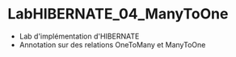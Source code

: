 # LabHIBERNATE_04_ManyToOne

* Lab d'implémentation d'HIBERNATE
* Annotation sur des relations OneToMany et ManyToOne
